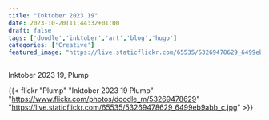 ```yaml
---
title: "Inktober 2023 19"
date: 2023-10-20T11:44:32+01:00
draft: false
tags: ['doodle','inktober','art','blog','hugo']
categories: ['Creative']
featured_image: "https://live.staticflickr.com/65535/53269478629_6499eb9abb_c.jpg"
---
```


Inktober 2023 19, Plump 


{{< flickr "Plump"
           "Inktober 2023 19 Plump"
           "https://www.flickr.com/photos/doodle_m/53269478629"
           "https://live.staticflickr.com/65535/53269478629_6499eb9abb_c.jpg" >}}


